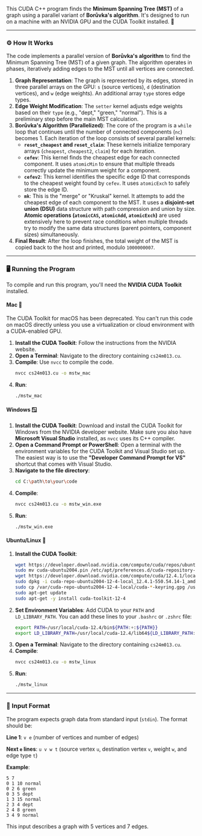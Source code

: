This CUDA C++ program finds the **Minimum Spanning Tree (MST)** of a graph using a parallel variant of **Borůvka's algorithm**. It's designed to run on a machine with an NVIDIA GPU and the CUDA Toolkit installed. 🚀

-----

### ⚙️ How It Works

The code implements a parallel version of **Borůvka's algorithm** to find the Minimum Spanning Tree (MST) of a given graph. The algorithm operates in phases, iteratively adding edges to the MST until all vertices are connected.

1.  **Graph Representation**: The graph is represented by its edges, stored in three parallel arrays on the GPU: `s` (source vertices), `d` (destination vertices), and `w` (edge weights). An additional array `type` stores edge types.
2.  **Edge Weight Modification**: The `setter` kernel adjusts edge weights based on their `type` (e.g., "dept," "green," "normal"). This is a preliminary step before the main MST calculation.
3.  **Borůvka's Algorithm (Parallelized)**: The core of the program is a `while` loop that continues until the number of connected components (`nc`) becomes 1. Each iteration of the loop consists of several parallel kernels:
      * **`reset_cheapest` and `reset_claim`**: These kernels initialize temporary arrays (`cheapest`, `cheapest2`, `claim`) for each iteration.
      * **`cefev`**: This kernel finds the cheapest edge for each connected component. It uses `atomicMin` to ensure that multiple threads correctly update the minimum weight for a component.
      * **`cefev2`**: This kernel identifies the specific edge ID that corresponds to the cheapest weight found by `cefev`. It uses `atomicExch` to safely store the edge ID.
      * **`mk`**: This is the "merge" or "Kruskal" kernel. It attempts to add the cheapest edge of each component to the MST. It uses a **disjoint-set union (DSU)** data structure with path compression and union by size. **Atomic operations (`atomicCAS`, `atomicAdd`, `atomicExch`)** are used extensively here to prevent race conditions when multiple threads try to modify the same data structures (parent pointers, component sizes) simultaneously.
4.  **Final Result**: After the loop finishes, the total weight of the MST is copied back to the host and printed, modulo `1000000007`.

-----

### 🖥️ Running the Program

To compile and run this program, you'll need the **NVIDIA CUDA Toolkit** installed.

#### **Mac** 🍎

The CUDA Toolkit for macOS has been deprecated. You can't run this code on macOS directly unless you use a virtualization or cloud environment with a CUDA-enabled GPU.

1.  **Install the CUDA Toolkit**: Follow the instructions from the NVIDIA website.
2.  **Open a Terminal**: Navigate to the directory containing `cs24m013.cu`.
3.  **Compile**: Use `nvcc` to compile the code.
    ```sh
    nvcc cs24m013.cu -o mstw_mac
    ```
4.  **Run**:
    ```sh
    ./mstw_mac
    ```

#### **Windows** 🪟

1.  **Install the CUDA Toolkit**: Download and install the CUDA Toolkit for Windows from the NVIDIA developer website. Make sure you also have **Microsoft Visual Studio** installed, as `nvcc` uses its C++ compiler.
2.  **Open a Command Prompt or PowerShell**: Open a terminal with the environment variables for the CUDA Toolkit and Visual Studio set up. The easiest way is to use the **"Developer Command Prompt for VS"** shortcut that comes with Visual Studio.
3.  **Navigate to the file directory**:
    ```sh
    cd C:\path\to\your\code
    ```
4.  **Compile**:
    ```sh
    nvcc cs24m013.cu -o mstw_win.exe
    ```
5.  **Run**:
    ```sh
    ./mstw_win.exe
    ```

#### **Ubuntu/Linux** 🐧

1.  **Install the CUDA Toolkit**:
    ```sh
    wget https://developer.download.nvidia.com/compute/cuda/repos/ubuntu2004/x86_64/cuda-ubuntu2004.pin
    sudo mv cuda-ubuntu2004.pin /etc/apt/preferences.d/cuda-repository-pin-600
    wget https://developer.download.nvidia.com/compute/cuda/12.4.1/local_installers/cuda-repo-ubuntu2004-12-4-local_12.4.1-550.54.14-1_amd64.deb
    sudo dpkg -i cuda-repo-ubuntu2004-12-4-local_12.4.1-550.54.14-1_amd64.deb
    sudo cp /var/cuda-repo-ubuntu2004-12-4-local/cuda-*-keyring.gpg /usr/share/keyrings/
    sudo apt-get update
    sudo apt-get -y install cuda-toolkit-12-4
    ```
2.  **Set Environment Variables**: Add CUDA to your `PATH` and `LD_LIBRARY_PATH`. You can add these lines to your `.bashrc` or `.zshrc` file:
    ```sh
    export PATH=/usr/local/cuda-12.4/bin${PATH:+:${PATH}}
    export LD_LIBRARY_PATH=/usr/local/cuda-12.4/lib64${LD_LIBRARY_PATH:+:${LD_LIBRARY_PATH}}
    ```
3.  **Open a Terminal**: Navigate to the directory containing `cs24m013.cu`.
4.  **Compile**:
    ```sh
    nvcc cs24m013.cu -o mstw_linux
    ```
5.  **Run**:
    ```sh
    ./mstw_linux
    ```

-----

### 📝 Input Format

The program expects graph data from standard input (`stdin`). The format should be:

**Line 1**: `v e` (number of vertices and number of edges)

**Next `e` lines**: `u v w t` (source vertex `u`, destination vertex `v`, weight `w`, and edge type `t`)

**Example**:

```
5 7
0 1 10 normal
0 2 6 green
0 3 5 dept
1 3 15 normal
2 3 4 dept
2 4 8 green
3 4 9 normal
```

This input describes a graph with 5 vertices and 7 edges.
